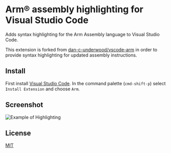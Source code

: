 # Arm® assembly highlighting for Visual Studio Code

Adds syntax highlighting for the Arm Assembly language to Visual Studio Code.

This extension is forked from [dan-c-underwood/vscode-arm](https://github.com/dan-c-underwood/vscode-arm) in order to provide syntax highlighting for updated assembly instructions.

## Install

First install [Visual Studio Code](https://code.visualstudio.com). In the command palette (`cmd-shift-p`) select `Install Extension` and choose `Arm`.  

## Screenshot

![Example of Highlighting](https://raw.githubusercontent.com/dan-c-underwood/vscode-arm/master/images/example.png)

## License
[MIT](LICENSE)
